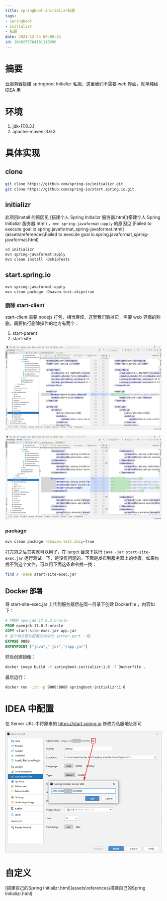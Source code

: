 ```yaml
---
title: springboot-initializr私服
tags: 
- springboot
- initializr
- 私服
date: 2021-12-24 00:09:24
id: 1640275764181110200
---
```


# 摘要

云服务器搭建 springboot Initializr 私服，这里我们不需要 web 界面，就单纯给 IDEA 用

# 环境

1. jdk-17.0.3.1
2. apache-maven-3.6.3

# 具体实现

## clone

```sh
git clone https://github.com/spring-io/initializr.git
git clone https://github.com/spring-io/start.spring.io.git
```

## initializr

此项目install 的原因见 [搭建个人 Spring Initializr 服务器.html](搭建个人 Spring Initializr 服务器.html) ，`mvn spring-javaformat:apply` 的原因见 [Failed to execute goal io.spring.javaformat_spring-javaformat.html](assets\references\Failed to execute goal io.spring.javaformat_spring-javaformat.html) 

```
cd initializr
mvn spring-javaformat:apply
mvn clean install -DskipTests
```

## start.spring.io

```
mvn spring-javaformat:apply
mvn clean package -Dmaven.test.skip=true 
```

### 删除 start-client

start-client 需要 nodejs 打包，相当麻烦，这里我们删掉它，需要 web 界面的别删。需要执行删除操作的地方有两个：

1. start-parent
2. start-site

![image-20220620183946455](assets/images/image-20220620183946455.png)

![image-20220620184019729](assets/images/image-20220620184019729.png)

### package

```sh
mvn clean package -Dmaven.test.skip=true 
```

打完包之后其实就可以用了，在 target 目录下执行 `java -jar start-site-exec.jar` 运行测试一下，是没有问题的。下面是发布到服务器上的步骤，如果你找不到这个文件，可以用下面这条命令找一找：

```sh
find / -name start-site-exec.jar
```

## Docker 部署

将 start-site-exec.jar 上传到服务器后在同一目录下创建 Dockerfile ，内容如下：

```dockerfile
# FROM openjdk:17.0.2-oracle
FROM openjdk:17.0.2-oracle
COPY start-site-exec.jar app.jar
# 这个地方要与配置文件中的 server.port 一致
EXPOSE 8080
ENTRYPOINT ["java","-jar","/app.jar"]
```

然后创建镜像：

```sh
docker image build -t springboot-initializr:1.0 -f Dockerfile .
```

最后运行：

```sh
docker run -itd -p 9000:8080 springboot-initializr:1.0
```

# IDEA 中配置

在 Server URL 中将原来的 https://start.spring.io 修改为私服地址即可

![image-20220129111741503](assets/images/image-20220129111741503.png)

# 自定义

 [搭建自己的Spring Initializr.html](assets\references\搭建自己的Spring Initializr.html) 
